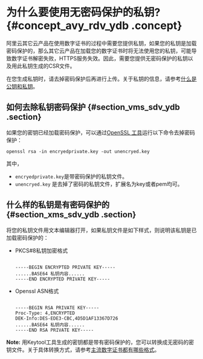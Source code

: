 # 为什么要使用无密码保护的私钥? {#concept_avy_rdv_ydb .concept}

阿里云其它云产品在使用数字证书的过程中需要您提供私钥，如果您的私钥是加载密码保护的，那么其它云产品在加载您的数字证书时将无法使用您的私钥，可能导致数字证书解密失败，HTTPS服务失效。因此，需要您提供无密码保护的私钥以及用此私钥生成的CSR文件。

在您生成私钥时，请去掉密码保护后再进行上传。关于私钥的信息，请参考[什么是公钥和私钥](cn.zh-CN/常见问题/什么是公钥和私钥?.md#)。

## 如何去除私钥密码保护 {#section_vms_sdv_ydb .section}

如果您的密钥已经加载密码保护，可以通过[OpenSSL 工具](http://www.openssl.org/source/)运行以下命令去掉密码保护：

```
openssl rsa -in encryedprivate.key -out unencryed.key
```

其中，

-   `encryedprivate.key`是带密码保护的私钥文件。
-   `unencryed.key` 是去掉了密码的私钥文件，扩展名为key或者pem均可。

## 什么样的私钥是有密码保护的 {#section_xms_sdv_ydb .section}

将您的私钥文件用文本编辑器打开，如果私钥文件是如下样式，则说明该私钥是已加载密码保护的：

-   PKCS\#8私钥加密格式

    ```
    
    -----BEGIN ENCRYPTED PRIVATE KEY-----
    ......BASE64 私钥内容......
    -----END ENCRYPTED PRIVATE KEY-----
    ```

-   Openssl ASN格式

    ```
    
    -----BEGIN RSA PRIVATE KEY-----
    Proc-Type: 4,ENCRYPTED
    DEK-Info:DES-EDE3-CBC,4D5D1AF13367D726
    ......BASE64 私钥内容......
    -----END RSA PRIVATE KEY-----
    ```


**Note:** 用Keytool工具生成的密钥都是带有密码保护的，您可以转换成无密码的密钥文件。关于具体转换方式，请参考[主流数字证书都有哪些格式](cn.zh-CN/常见问题/主流数字证书都有哪些格式？.md#)。

